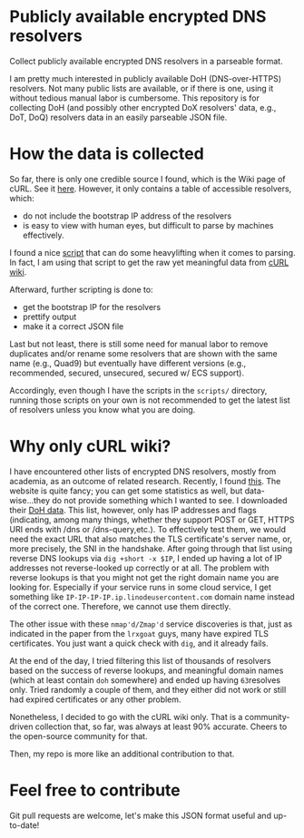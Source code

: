 # Publicly available encrypted DNS resolvers
Collect publicly available encrypted DNS resolvers in a parseable format.

I am pretty much interested in publicly available DoH (DNS-over-HTTPS) resolvers. Not many public lists are available, or if there is one, using it without tedious manual labor is cumbersome. 
This repository is for collecting DoH (and possibly other encrypted DoX resolvers' data, e.g., DoT, DoQ) resolvers data in an easily parseable JSON file. 

# How the data is collected
So far, there is only one credible source I found, which is the Wiki page of cURL. See it [here](https://github.com/curl/curl/wiki/DNS-over-HTTPS). However, it only contains a table of accessible resolvers, which:
 - do not include the bootstrap IP address of the resolvers
 - is easy to view with human eyes, but difficult to parse by machines effectively.

 
 I found a nice [script](https://gist.github.com/kimbo/dd65d539970e3a28a10628f15398247b) that can do some heavylifting when it comes to parsing. In fact, I am using that script to get the raw yet meaningful data from [cURL wiki](https://github.com/curl/curl/wiki/DNS-over-HTTPS). 
 
 Afterward, further scripting is done to:
  - get the bootstrap IP for the resolvers
  - prettify output
  - make it a correct JSON file

Last but not least, there is still some need for manual labor to remove duplicates and/or rename some resolvers that are shown with the same name (e.g., Quad9) but eventually have different versions (e.g., recommended, secured, unsecured, secured w/ ECS support).

Accordingly, even though I have the scripts in the `scripts/` directory, running those scripts on your own is not recommended to get the latest list of resolvers unless you know what you are doing.

# Why only cURL wiki?
I have encountered other lists of encrypted DNS resolvers, mostly from academia, as an outcome of related research.
Recently, I found [this](https://lrxgoat.github.io/). The website is quite fancy; you can get some statistics as well, but data-wise...they do not provide something which I wanted to see. 
I downloaded their [DoH data](https://lrxgoat.github.io/dataset/DOT-DOH/result_doh.txt). This list, however, only has IP addresses and flags (indicating, among many things, whether they support POST or GET, HTTPS URI ends with /dns or /dns-query,etc.).
To effectively test them, we would need the exact URL that also matches the TLS certificate's server name, or, more precisely, the SNI in the handshake.
After going through that list using reverse DNS lookups via `dig +short -x $IP`, I ended up having a lot of IP addresses not reverse-looked up correctly or at all.
The problem with reverse lookups is that you might not get the right domain name you are looking for. Especially if your service runs in some cloud service, I get something like `IP-IP-IP-IP.ip.linodeusercontent.com` domain name instead of the correct one. 
Therefore, we cannot use them directly.

The other issue with these `nmap'd/Zmap'd` service discoveries is that, just as indicated in the paper from the `lrxgoat` guys, many have expired TLS certificates. You just want a quick check with `dig`, and it already fails.

At the end of the day, I tried filtering this list of thousands of resolvers based on the success of reverse lookups, and meaningful domain names (which at least contain `doh` somewhere) and ended up having `63`resolves only. 
Tried randomly a couple of them, and they either did not work or still had expired certificates or any other problem.

Nonetheless, I decided to go with the cURL wiki only. That is a community-driven collection that, so far, was always at least 90% accurate. Cheers to the open-source community for that.

Then, my repo is more like an additional contribution to that. 

# Feel free to contribute
Git pull requests are welcome, let's make this JSON format useful and up-to-date! 


